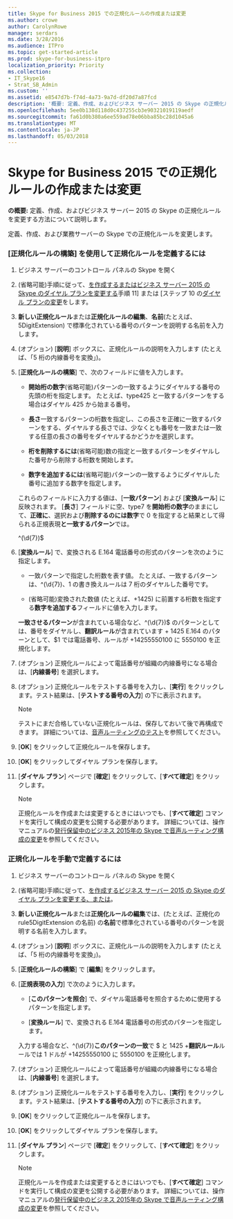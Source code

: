 ```yaml
---
title: Skype for Business 2015 での正規化ルールの作成または変更
ms.author: crowe
author: CarolynRowe
manager: serdars
ms.date: 3/28/2016
ms.audience: ITPro
ms.topic: get-started-article
ms.prod: skype-for-business-itpro
localization_priority: Priority
ms.collection:
- IT_Skype16
- Strat_SB_Admin
ms.custom: ''
ms.assetid: e8547d7b-f74d-4a73-9a7d-df20d7a87fcd
description: '概要: 定義、作成、およびビジネス サーバー 2015 の Skype の正規化ルールを変更する方法を説明します。'
ms.openlocfilehash: 5ee0b138d118d0c437255cb3e90321019119aedf
ms.sourcegitcommit: fa61d0b380a6ee559ad78e06bba85bc28d1045a6
ms.translationtype: MT
ms.contentlocale: ja-JP
ms.lasthandoff: 05/03/2018
---
```

# <a name="create-or-modify-a-normalization-rule-in-skype-for-business-2015"></a>Skype for Business 2015 での正規化ルールの作成または変更
 
**の概要:** 定義、作成、およびビジネス サーバー 2015 の Skype の正規化ルールを変更する方法について説明します。
  
定義、作成、および業務サーバーの Skype での正規化ルールを変更します。
  
### <a name="to-define-a-normalization-rule-by-using-build-a-normalization-rule"></a>[正規化ルールの構築] を使用して正規化ルールを定義するには

1. ビジネス サーバーのコントロール パネルの Skype を開く
    
2. (省略可能)手順に従って、[を作成するまたはビジネス サーバー 2015 の Skype のダイヤル プランを変更する](dial-plans.md)手順 11] または [ステップ 10 の[ダイヤル プランの変更](http://technet.microsoft.com/library/a91f02df-cf60-40cf-82fe-e0342c118b91.aspx)をします。
    
3. **新しい正規化ルール**または**正規化ルールの編集**、**名前**(たとえば、5DigitExtension) で標準化されている番号のパターンを説明する名前を入力します。
    
4. (オプション) [**説明**] ボックスに、正規化ルールの説明を入力します (たとえば、「5 桁の内線番号を変換」)。
    
5. [**正規化ルールの構築**] で、次のフィールドに値を入力します。
    
   - **開始桁の数字**(省略可能)パターンの一致するようにダイヤルする番号の先頭の桁を指定します。 たとえば、type425 と一致するパターンをする場合はダイヤル 425 から始まる番号。
    
   - **長さ**一致するパターンの桁数を指定し、この長さを正確に一致するパターンをする、ダイヤルする長さでは、少なくとも番号を一致または一致する任意の長さの番号をダイヤルするかどうかを選択します。
    
   - **桁を削除するには**(省略可能)数の指定と一致するパターンをダイヤルした番号から削除する桁数を開始します。
    
   - **数字を追加するには**(省略可能)パターンの一致するようにダイヤルした番号に追加する数字を指定します。
    
    これらのフィールドに入力する値は、[**一致パターン**] および [**変換ルール**] に反映されます。 [**長さ**] フィールドに空、type7 を**開始桁の数字**のままにして、**正確に**、選択および**削除するのには数字**で 0 を指定すると結果として得られる正規表現**と一致するパターン**では。
    
    ^(\d{7})$
    
6. [**変換ルール**] で、変換される E.164 電話番号の形式のパターンを次のように指定します。
    
   - 一致パターンで指定した桁数を表す値。 たとえば、一致するパターンは、^(\d{7})$、$1 の書き換えルールは 7 桁のダイヤルした番号です。
    
   - (省略可能)変換された数値 (たとえば、+1425) に前置する桁数を指定する**数字を追加する**フィールドに値を入力します。
    
    **一致させるパターン**が含まれている場合など、^(\d{7})$ のパターンとしては、番号をダイヤルし、**翻訳ルール**が含まれています + 1425 E.164 のパターンとして、$1 では電話番号、ルールが +14255550100 に 5550100 を正規化します。
    
7. (オプション) 正規化ルールによって電話番号が組織の内線番号になる場合は、[**内線番号**] を選択します。
    
8. (オプション) 正規化ルールをテストする番号を入力し、[**実行**] をクリックします。テスト結果は、[**テストする番号の入力**] の下に表示されます。
    
    > [!NOTE]
    > テストにまだ合格していない正規化ルールは、保存しておいて後で再構成できます。 詳細については、[音声ルーティングのテスト](http://technet.microsoft.com/library/d3aae909-fef6-440f-b144-0b62dc82bf5d.aspx)を参照してください。 
  
9. [**OK**] をクリックして正規化ルールを保存します。
    
10. [**OK**] をクリックしてダイヤル プランを保存します。
    
11. [**ダイヤル プラン**] ページで [**確定**] をクリックして、[**すべて確定**] をクリックします。 
    
    > [!NOTE]
    > 正規化ルールを作成または変更するときにはいつでも、[**すべて確定**] コマンドを実行して構成の変更を公開する必要があります。 詳細については、操作マニュアルの[発行保留中のビジネス 2015年の Skype で音声ルーティング構成の変更](voice-route-config-changes.md)を参照してください。
  
### <a name="to-define-a-normalization-rule-manually"></a>正規化ルールを手動で定義するには

1. ビジネス サーバーのコントロール パネルの Skype を開く
    
2. (省略可能)手順に従って、[を作成するビジネス サーバー 2015 の Skype のダイヤル プランを変更する、または](dial-plans.md)。 
    
3. **新しい正規化ルール**または**正規化ルールの編集**では、(たとえば、正規化の rule5DigitExtension の名前) の**名前**で標準化されている番号のパターンを説明する名前を入力します。
    
4. (オプション) [**説明**] ボックスに、正規化ルールの説明を入力します (たとえば、「5 桁の内線番号を変換」)。
    
5. [**正規化ルールの構築**] で [**編集**] をクリックします。
    
6. [**正規表現の入力**] で次のように入力します。
    
   - [**このパターンを照合**] で、ダイヤル電話番号を照合するために使用するパターンを指定します。
    
   - [**変換ルール**] で、変換される E.164 電話番号の形式のパターンを指定します。
    
    入力する場合など、^(\d{7})**このパターンの一致**で $ と 1425 +**翻訳ルール**ルールでは 1 ドルが +14255550100 に 5550100 を正規化します。
    
7. (オプション) 正規化ルールによって電話番号が組織の内線番号になる場合は、[**内線番号**] を選択します。
    
8. (オプション) 正規化ルールをテストする番号を入力し、[**実行**] をクリックします。テスト結果は、[**テストする番号の入力**] の下に表示されます。
    
9. [**OK**] をクリックして正規化ルールを保存します。
    
10. [**OK**] をクリックしてダイヤル プランを保存します。
    
11. [**ダイヤル プラン**] ページで [**確定**] をクリックして、[**すべて確定**] をクリックします。
    
    > [!NOTE]
    > 正規化ルールを作成または変更するときにはいつでも、[**すべて確定**] コマンドを実行して構成の変更を公開する必要があります。 詳細については、操作マニュアルの[発行保留中のビジネス 2015年の Skype で音声ルーティング構成の変更](voice-route-config-changes.md)を参照してください。
  

